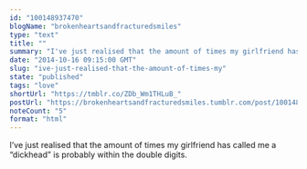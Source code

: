 ```yaml
---
id: "100148937470"
blogName: "brokenheartsandfracturedsmiles"
type: "text"
title: ""
summary: "I've just realised that the amount of times my girlfriend has called me a "dickhead" is probably within the double digits. "
date: "2014-10-16 09:15:00 GMT"
slug: "ive-just-realised-that-the-amount-of-times-my"
state: "published"
tags: "love"
shortUrl: "https://tmblr.co/ZDb_Wm1THLuB_"
postUrl: "https://brokenheartsandfracturedsmiles.tumblr.com/post/100148937470/ive-just-realised-that-the-amount-of-times-my"
noteCount: "5"
format: "html"
---
```


I’ve just realised that the amount of times my girlfriend has called me a “dickhead” is probably within the double digits.